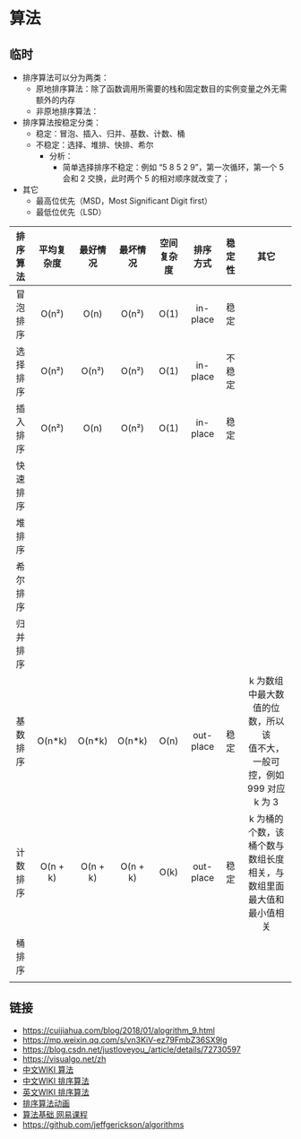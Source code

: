 # 算法

## 临时

- 排序算法可以分为两类：
    - 原地排序算法：除了函数调用所需要的栈和固定数目的实例变量之外无需额外的内存
    - 非原地排序算法：
- 排序算法按稳定分类：
    - 稳定：冒泡、插入、归并、基数、计数、桶
    - 不稳定：选择、堆排、快排、希尔
        - 分析：
            - 简单选择排序不稳定：例如 “5 8 5 2 9”，第一次循环，第一个 5 会和 2 交换，此时两个 5 的相对顺序就改变了；
- 其它
    - 最高位优先（MSD，Most Significant Digit first）
    - 最低位优先（LSD）


|排序算法|平均复杂度|最好情况|最坏情况|空间复杂度|排序方式|稳定性|其它|
|:--:|:--:|:--:|:--:|:--:|:--:|:--:|:--:|
|冒泡排序|O(n²)|O(n)|O(n²)|O(1)|in-place|稳定||
|选择排序|O(n²)|O(n²)|O(n²)|O(1)|in-place|不稳定||
|插入排序|O(n²)|O(n)|O(n²)|O(1)|in-place|稳定||
|快速排序||||||||
|堆排序||||||||
|希尔排序||||||||
|归并排序||||||||
|基数排序|O(n*k)|O(n*k)|O(n*k)|O(n)|out-place|稳定|k 为数组中最大数值的位数，所以该<br/>值不大，一般可控，例如 999 对应 k 为 3|
|计数排序|O(n + k)|O(n + k)|O(n + k)|O(k)|out-place|稳定|k 为桶的个数，该桶个数与数组长度<br/>相关，与数组里面最大值和最小值相关|
|桶排序||||||||
|||||||||



## 链接

- https://cuijiahua.com/blog/2018/01/alogrithm_9.html
- https://mp.weixin.qq.com/s/vn3KiV-ez79FmbZ36SX9lg
- https://blog.csdn.net/justloveyou_/article/details/72730597
- https://visualgo.net/zh
- [中文WIKI 算法](https://zh.wikipedia.org/wiki/%E7%AE%97%E6%B3%95)
- [中文WIKI 排序算法](https://zh.wikipedia.org/wiki/%E6%8E%92%E5%BA%8F%E7%AE%97%E6%B3%95)
- [英文WIKI 排序算法](https://en.wikipedia.org/wiki/Sorting_algorithm)
- [排序算法动画](https://www.toptal.com/developers/sorting-algorithms)
- [算法基础 网易课程](https://www.coursera.org/learn/suanfa-jichu)
- https://github.com/jeffgerickson/algorithms